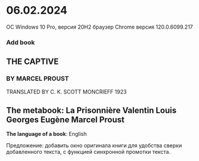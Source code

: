 # 06.02.2024
ОС Windows 10 Pro, версия 20H2 браузер Chrome версия 120.0.6099.217

### Add book

## THE CAPTIVE 
### BY MARCEL PROUST
TRANSLATED BY C. K. SCOTT MONCRIEFF 1923

## The metabook: La Prisonnière Valentin Louis Georges Eugène Marcel Proust

**The language of a book**: English

Предложение: добавить окно оригинала книги для удобства сверки добавленного текста, с функцией синхронной промотки текста.



